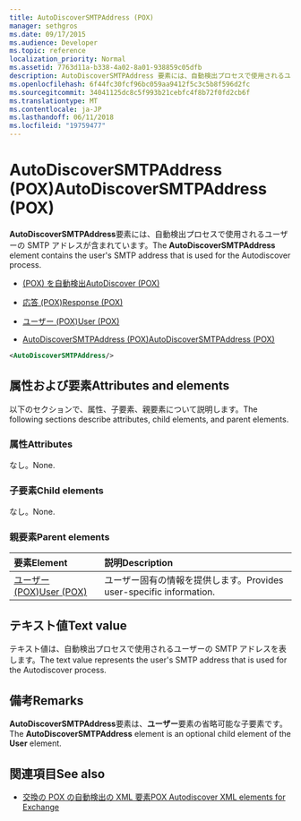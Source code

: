 ```yaml
---
title: AutoDiscoverSMTPAddress (POX)
manager: sethgros
ms.date: 09/17/2015
ms.audience: Developer
ms.topic: reference
localization_priority: Normal
ms.assetid: 7763d11a-b338-4a02-8a01-938859c05dfb
description: AutoDiscoverSMTPAddress 要素には、自動検出プロセスで使用されるユーザーの SMTP アドレスが含まれています。
ms.openlocfilehash: 6f44fc30fcf96bc059aa9412f5c3c5b8f596d2fc
ms.sourcegitcommit: 34041125dc8c5f993b21cebfc4f8b72f0fd2cb6f
ms.translationtype: MT
ms.contentlocale: ja-JP
ms.lasthandoff: 06/11/2018
ms.locfileid: "19759477"
---
```

# <a name="autodiscoversmtpaddress-pox"></a><span data-ttu-id="5f4c9-103">AutoDiscoverSMTPAddress (POX)</span><span class="sxs-lookup"><span data-stu-id="5f4c9-103">AutoDiscoverSMTPAddress (POX)</span></span>

<span data-ttu-id="5f4c9-104">**AutoDiscoverSMTPAddress**要素には、自動検出プロセスで使用されるユーザーの SMTP アドレスが含まれています。</span><span class="sxs-lookup"><span data-stu-id="5f4c9-104">The **AutoDiscoverSMTPAddress** element contains the user's SMTP address that is used for the Autodiscover process.</span></span> 
  
- [<span data-ttu-id="5f4c9-105">(POX) を自動検出</span><span class="sxs-lookup"><span data-stu-id="5f4c9-105">AutoDiscover (POX)</span></span>](autodiscover-pox.md)
  
- [<span data-ttu-id="5f4c9-106">応答 (POX)</span><span class="sxs-lookup"><span data-stu-id="5f4c9-106">Response (POX)</span></span>](response-pox.md)
  
- [<span data-ttu-id="5f4c9-107">ユーザー (POX)</span><span class="sxs-lookup"><span data-stu-id="5f4c9-107">User (POX)</span></span>](user-pox.md)
  
- [<span data-ttu-id="5f4c9-108">AutoDiscoverSMTPAddress (POX)</span><span class="sxs-lookup"><span data-stu-id="5f4c9-108">AutoDiscoverSMTPAddress (POX)</span></span>](autodiscoversmtpaddress-pox.md)
  
```XML
<AutoDiscoverSMTPAddress/>
```

## <a name="attributes-and-elements"></a><span data-ttu-id="5f4c9-109">属性および要素</span><span class="sxs-lookup"><span data-stu-id="5f4c9-109">Attributes and elements</span></span>

<span data-ttu-id="5f4c9-110">以下のセクションで、属性、子要素、親要素について説明します。</span><span class="sxs-lookup"><span data-stu-id="5f4c9-110">The following sections describe attributes, child elements, and parent elements.</span></span>
  
### <a name="attributes"></a><span data-ttu-id="5f4c9-111">属性</span><span class="sxs-lookup"><span data-stu-id="5f4c9-111">Attributes</span></span>

<span data-ttu-id="5f4c9-112">なし。</span><span class="sxs-lookup"><span data-stu-id="5f4c9-112">None.</span></span>
  
### <a name="child-elements"></a><span data-ttu-id="5f4c9-113">子要素</span><span class="sxs-lookup"><span data-stu-id="5f4c9-113">Child elements</span></span>

<span data-ttu-id="5f4c9-114">なし。</span><span class="sxs-lookup"><span data-stu-id="5f4c9-114">None.</span></span>
  
### <a name="parent-elements"></a><span data-ttu-id="5f4c9-115">親要素</span><span class="sxs-lookup"><span data-stu-id="5f4c9-115">Parent elements</span></span>

|<span data-ttu-id="5f4c9-116">**要素**</span><span class="sxs-lookup"><span data-stu-id="5f4c9-116">**Element**</span></span>|<span data-ttu-id="5f4c9-117">**説明**</span><span class="sxs-lookup"><span data-stu-id="5f4c9-117">**Description**</span></span>|
|:-----|:-----|
|[<span data-ttu-id="5f4c9-118">ユーザー (POX)</span><span class="sxs-lookup"><span data-stu-id="5f4c9-118">User (POX)</span></span>](user-pox.md) <br/> |<span data-ttu-id="5f4c9-119">ユーザー固有の情報を提供します。</span><span class="sxs-lookup"><span data-stu-id="5f4c9-119">Provides user-specific information.</span></span>  <br/> |
   
## <a name="text-value"></a><span data-ttu-id="5f4c9-120">テキスト値</span><span class="sxs-lookup"><span data-stu-id="5f4c9-120">Text value</span></span>

<span data-ttu-id="5f4c9-121">テキスト値は、自動検出プロセスで使用されるユーザーの SMTP アドレスを表します。</span><span class="sxs-lookup"><span data-stu-id="5f4c9-121">The text value represents the user's SMTP address that is used for the Autodiscover process.</span></span>
  
## <a name="remarks"></a><span data-ttu-id="5f4c9-122">備考</span><span class="sxs-lookup"><span data-stu-id="5f4c9-122">Remarks</span></span>

<span data-ttu-id="5f4c9-123">**AutoDiscoverSMTPAddress**要素は、**ユーザー**要素の省略可能な子要素です。</span><span class="sxs-lookup"><span data-stu-id="5f4c9-123">The **AutoDiscoverSMTPAddress** element is an optional child element of the **User** element.</span></span> 
  
## <a name="see-also"></a><span data-ttu-id="5f4c9-124">関連項目</span><span class="sxs-lookup"><span data-stu-id="5f4c9-124">See also</span></span>

- [<span data-ttu-id="5f4c9-125">交換の POX の自動検出の XML 要素</span><span class="sxs-lookup"><span data-stu-id="5f4c9-125">POX Autodiscover XML elements for Exchange</span></span>](pox-autodiscover-xml-elements-for-exchange.md)


